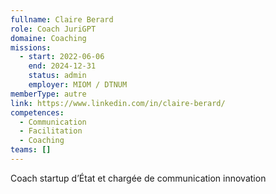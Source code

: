 ```yaml
---
fullname: Claire Berard
role: Coach JuriGPT
domaine: Coaching
missions:
  - start: 2022-06-06
    end: 2024-12-31
    status: admin
    employer: MIOM / DTNUM
memberType: autre
link: https://www.linkedin.com/in/claire-berard/
competences:
  - Communication
  - Facilitation
  - Coaching
teams: []
---
```

Coach startup d’État et chargée de communication innovation